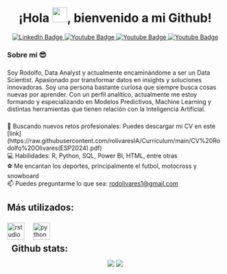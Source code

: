 <h1 align="center">¡Hola <img src="https://media.giphy.com/media/hvRJCLFzcasrR4ia7z/giphy.gif" width="35">, bienvenido a mi Github!</h1>

<div id="badges", align="center">
<a href="https://www.linkedin.com/in/rodolivaresa/">
  <img src="https://img.shields.io/badge/LinkedIn-blue?style=for-the-badge&logo=linkedin&logoColor=white" alt="LinkedIn Badge"/>
</a>
  <a href="mailto:rodolivares1@gmail.com">
  <img src="https://img.shields.io/badge/Gmail-white?style=for-the-badge&logo=gmail&logoColor=red" alt="Youtube Badge"/>
</a>
<a href="https://www.instagram.com/fitolivares/">
  <img src="https://img.shields.io/badge/Instagram-red?style=for-the-badge&logo=instagram&logoColor=white" alt="Youtube Badge"/>
</a>
<a href="">
<img src="https://img.shields.io/badge/YouTube-%23FF0000.svg?style=for-the-badge&logo=YouTube&logoColor=white" alt="Youtube Badge"/>
</a>
  
</div>

<h3 align="left">Sobre mí 😎 </h3>

###

<p align="left">Soy Rodolfo, Data Analyst y actualmente encaminándome a ser un Data Scientist. Apasionado por transformar datos en insights y soluciones innovadoras. Soy una persona bastante curiosa que siempre busca cosas nuevas por aprender. Con un perfil analítico, actualmente me estoy formando y especializando en Modelos Predictivos, Machine Learning y distintas herramientas que tienen relación con la Inteligencia Artificial.</p>

###

<p align="left">🎯 Buscando nuevos retos profesionales: Puedes descargar mi CV en este [link](https://raw.githubusercontent.com/rolivaresIA/Curriculum/main/CV%20Rodolfo%20Olivares(ESP2024).pdf) <br>💻 Habilidades: R, Python, SQL, Power BI, HTML, entre otras<br>⚽ Me encantan los deportes, principalmente el futbol, motocross y snowboard <br>📫 Puedes preguntarme lo que sea: <a href="mailto:yijie0575@gmail.com">rodolivares1@gmail.com</a> </p>

###

<h2 align="left">Más utilizados:</h2>

###

<div align="left">
  <img src="https://cdn.jsdelivr.net/gh/devicons/devicon/icons/rstudio/rstudio-original.svg" height="40" alt="rstudio logo"  />
  <img width="12" />
  <img src="https://cdn.jsdelivr.net/gh/devicons/devicon/icons/python/python-original.svg" height="40" alt="python logo"  />
</div>

<div align="center">
<h2 align="left" style="margin: 5px 10px;">Github stats:</h2> 

[![](https://github-readme-stats.vercel.app/api?username=rolivaresIA&show_icons=true&theme=tokyonight&hide_border=true&locale=en)](https://github.com/rolivaresIA)
[![](https://github-readme-streak-stats.herokuapp.com/?user=rolivaresIA&theme=material-palenight)](https://github.com/Elanza-48)
</div>
